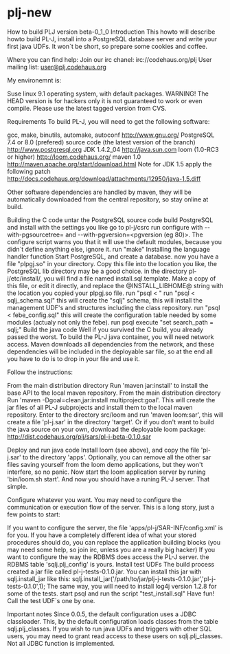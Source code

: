 # plj-new

How to build PLJ version beta-0_1_0
Introduction
This howto will describe howto build PL-J, install into a PostgreSQL database server and write your first java UDFs. It won`t be short, so prepare some cookies and coffee.

Where you can find help:
Join our irc chanel: irc://codehaus.org/plj
User mailing list: user@plj.codehaus.org

My environemnt is:

Suse linux 9.1 operating system, with default packages.
WARNING! The HEAD version is for hackers only it is not guaranteed to work or even compile. Please use the latest tagged version from CVS.

Requirements
To build PL-J, you will need to get the following software:

gcc, make, binutils, automake, autoconf http://www.gnu.org/
PostgreSQL 7.4 or 8.0 (prefered) source code (the latest version of the branch) http://www.postgresql.org
JDK 1.4.2_04 http://java.sun.com
loom (1.0-RC3 or higher) http://loom.codehaus.org/
maven 1.0 http://maven.apache.org/start/download.html
Note for JDK 1.5 apply the following patch http://docs.codehaus.org/download/attachments/12950/java-1.5.diff

Other software dependencies are handled by maven, they will be automatically downloaded from the central repository, so stay online at build.


Building the C code
untar the PostgreSQL source code
build PostgreSQL and install with the settings you like
go to pl-j/csrc
run configure with --with-pgsourcetree=<your postgresql source> and --with-pgversion=<pgversion (eg 80)>. The configure script warns you that it will use the default modules, because you didn`t define anything else, ignore it.
run "make"
Installing the language handler function
Start PostgreSQL, and create a database.
now you have a file "plpgj.so" in your directory. Copy this file into the location you like, the PostgreSQL lib directory may be a good choice.
in the directory pl-j/etc/install/, you will find a file named install.sql.template. Make a copy of this file, or edit it directly, and replace the @INSTALL_LIBHOME@ string with the location you copied your plpgj.so file.
run "psql <yourdatabase> < <yourscript>"
run "psql <yourdatabase> < sqlj_schema.sql" this will create the "sqlj" schema, this will install the management UDF's and structures including the class repository.
run "psql <yourdatabase> < febe_config.sql" this will create the configuration table needed by some modules (actualy not only the febe).
run psql
execute "set search_path = sqlj;"
Build the java code
Well if you survived the C build, you already passed the worst.
To build the PL-J java container, you will need network access. Maven downloads all dependencies from the network, and these dependencies will be included in the deployable sar file, so at the end all you have to do is to drop in your file and use it.

Follow the instructions:

From the main distribution directory
Run 'maven jar:install' to install the base API to the local maven repository.
From the main distribution directory
Run 'maven -Dgoal=clean,jar:install multiproject:goal'. This will create the jar files of all PL-J subprojects and install them to the local maven repository.
Enter to the directory src/loom and run 'maven loom:sar', this will create a file 'pl-j.sar' in the directory 'target'.
Or if you don't want to build the java source on your own, download the deployable loom package: http://dist.codehaus.org/plj/sars/pl-j-beta-0.1.0.sar

Deploy and run java code
Install loom (see above), and copy the file 'pl-j.sar' to the directory 'apps'. Optionally, you can remove all the other sar files saving yourself from the loom demo applications, but they won't interfere, so no panic.
Now start the loom application server by runing 'bin/loom.sh start'.
And now you should have a runing PL-J server. That simple.

Configure whatever you want.
You may need to configure the communication or execution flow of the server. This is a long story, just a few points to start:

If you want to configure the server, the file 'apps/pl-j/SAR-INF/config.xml' is for you.
If you have a completely different idea of what your stored procedures should do, you can replace the application building blocks (you may need some help, so join irc, unless you are a really big hacker)
If you want to configure the way the RDBMS does access the PL-J server. the RDBMS table 'sqlj.plj_config' is yours.
Install test UDFs
The build process created a jar file called pl-j-tests-0.1.0.jar. You can install this jar with sqlj.install_jar like this:
sqlj.install_jar('/path/to/jar/plj-j-tests-0.1.0.jar','pl-j-tests-0.1.0',1);
The same way, you will need to install log4j version 1.2.8 for some of the tests.
start psql and run the script "test_install.sql"
Have fun!
Call the test UDF`s one by one.

Important notes
Since 0.0.5, the default configuration uses a JDBC classloader. This, by the default configuration loads classes from the table sqlj.plj_classes. If you wish to run java UDFs and triggers with other SQL users, you may need to grant read access to these users on sqlj.plj_classes.
Not all JDBC function is implemented.
